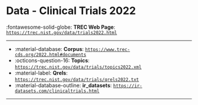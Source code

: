 # Data - Clinical Trials 2022 

:fontawesome-solid-globe: **TREC Web Page**: [`https://trec.nist.gov/data/trials2022.html`](https://trec.nist.gov/data/trials2022.html)

---

- :material-database: **Corpus**: [`https://www.trec-cds.org/2022.html#documents`](https://www.trec-cds.org/2022.html#documents)
- :octicons-question-16: **Topics**: [`https://trec.nist.gov/data/trials/topics2022.xml`](https://trec.nist.gov/data/trials/topics2022.xml)
- :material-label: **Qrels**: [`https://trec.nist.gov/data/trials/qrels2022.txt`](https://trec.nist.gov/data/trials/qrels2022.txt)
- :material-database-outline: **ir_datasets**: [`https://ir-datasets.com/clinicaltrials.html`](https://ir-datasets.com/clinicaltrials.html)


---

